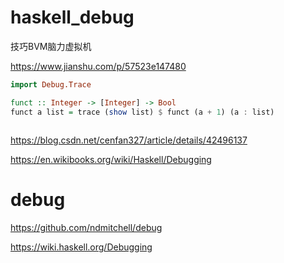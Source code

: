 # haskell_debug

技巧BVM脑力虚拟机

https://www.jianshu.com/p/57523e147480

```haskell
import Debug.Trace

funct :: Integer -> [Integer] -> Bool 
funct a list = trace (show list) $ funct (a + 1) (a : list)



```




https://blog.csdn.net/cenfan327/article/details/42496137



https://en.wikibooks.org/wiki/Haskell/Debugging


# debug


https://github.com/ndmitchell/debug








https://wiki.haskell.org/Debugging








